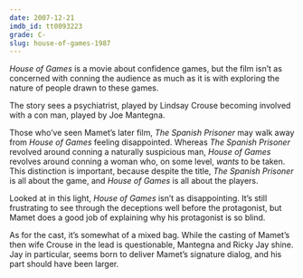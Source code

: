 ```yaml
---
date: 2007-12-21
imdb_id: tt0093223
grade: C-
slug: house-of-games-1987
---
```


_House of Games_ is a movie about confidence games, but the film isn’t as concerned with conning the audience as much as it is with exploring the nature of people drawn to these games.

The story sees a psychiatrist, played by Lindsay Crouse becoming involved with a con man, played by Joe Mantegna.

Those who’ve seen Mamet’s later film, <span data-imdb-id="tt0120176">_The Spanish Prisoner_</span> may walk away from _House of Games_ feeling disappointed. Whereas _The Spanish Prisoner_ revolved around conning a naturally suspicious man, _House of Games_ revolves around conning a woman who, on some level, _wants_ to be taken. This distinction is important, because despite the title, _The Spanish Prisoner_ is all about the game, and _House of Games_ is all about the players.

Looked at in this light, _House of Games_ isn’t as disappointing. It’s still frustrating to see through the deceptions well before the protagonist, but Mamet does a good job of explaining why his protagonist is so blind.

As for the cast, it’s somewhat of a mixed bag. While the casting of Mamet’s then wife Crouse in the lead is questionable, Mantegna and Ricky Jay shine. Jay in particular, seems born to deliver Mamet’s signature dialog, and his part should have been larger.
